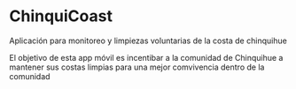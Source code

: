 # ChinquiCoast

Aplicación para monitoreo y limpiezas voluntarias de la costa de chinquihue

El objetivo de esta app móvil es incentibar a la comunidad de Chinquihue a mantener sus costas limpias para una mejor comvivencia dentro de la comunidad

